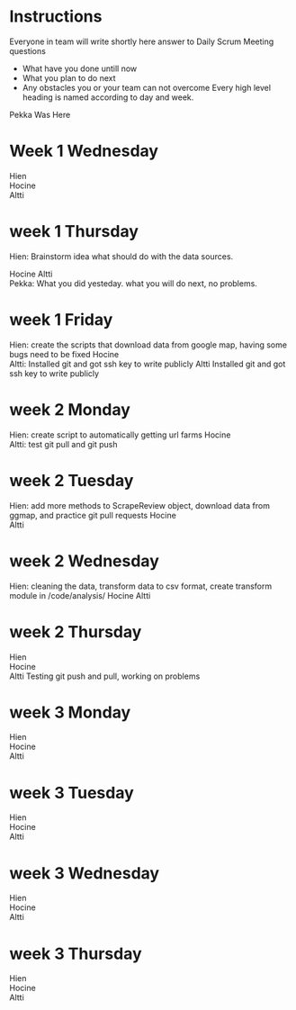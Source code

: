 # Instructions
Everyone in team will write shortly here answer to Daily Scrum Meeting questions
* What have you done untill now
* What you plan to do next
* Any obstacles you or your team can not overcome
Every high level heading is named according to day and week. 

Pekka Was Here

# Week 1 Wednesday
Hien   
Hocine   
Altti   
# week 1 Thursday
Hien: Brainstorm idea what should do with the data sources. 

Hocine
Altti   
Pekka: What you did yesteday. what you will do next, no problems. 
# week 1 Friday
Hien: create the scripts that download data from google map, having some bugs need to be fixed
Hocine   
Altti: Installed git and got ssh key to write publicly
Altti   Installed git and got ssh key to write publicly
# week 2 Monday
Hien: create script to automatically getting url farms
Hocine   
Altti: test git pull and git push
# week 2 Tuesday
Hien: add more methods to ScrapeReview object, download data from ggmap, and practice git pull requests
Hocine   
Altti   
# week 2 Wednesday
Hien: cleaning the data, transform data to csv format, create transform module in /code/analysis/
Hocine
Altti   
# week 2 Thursday
Hien   
Hocine   
Altti   Testing git push and pull, working on problems

# week 3 Monday
Hien   
Hocine   
Altti   
# week 3 Tuesday
Hien   
Hocine   
Altti   
# week 3 Wednesday
Hien   
Hocine   
Altti   
# week 3 Thursday
Hien   
Hocine   
Altti   

